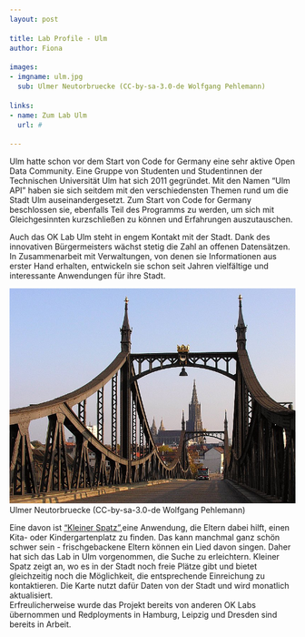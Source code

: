 ```yaml
---
layout: post

title: Lab Profile - Ulm
author: Fiona

images:
- imgname: ulm.jpg
  sub: Ulmer Neutorbruecke (CC-by-sa-3.0-de Wolfgang Pehlemann)

links:
- name: Zum Lab Ulm
  url: #

---
```


Ulm hatte schon vor dem Start von Code for Germany eine sehr aktive Open Data Community. Eine Gruppe von Studenten und Studentinnen der Technischen Universität Ulm hat sich 2011 gegründet. Mit den Namen “Ulm API” haben sie sich seitdem mit den verschiedensten Themen rund um die Stadt Ulm auseinandergesetzt. Zum Start von Code for Germany beschlossen sie, ebenfalls Teil des Programms zu werden, um sich mit Gleichgesinnten kurzschließen zu können und Erfahrungen auszutauschen.
 
Auch das OK Lab Ulm steht in engem Kontakt mit der Stadt. Dank des innovativen Bürgermeisters wächst stetig die Zahl an offenen Datensätzen. In Zusammenarbeit mit Verwaltungen, von denen sie Informationen aus erster Hand erhalten, entwickeln sie schon seit Jahren vielfältige und interessante Anwendungen für ihre Stadt.

![Ulm](/assets/blog/ulm.jpg)
<span class="post-img-caption">Ulmer Neutorbruecke (CC-by-sa-3.0-de Wolfgang Pehlemann)</span>

Eine davon ist [“Kleiner Spatz”](#),eine Anwendung, die Eltern dabei hilft, einen Kita- oder Kindergartenplatz zu finden. Das kann manchmal ganz schön schwer sein - frischgebackene Eltern können ein Lied davon singen. Daher hat sich das Lab in Ulm vorgenommen, die Suche zu erleichtern. Kleiner Spatz zeigt an, wo es in der Stadt noch freie Plätze gibt und bietet gleichzeitig noch die Möglichkeit, die entsprechende Einreichung zu kontaktieren.
Die Karte nutzt dafür Daten von der Stadt und wird monatlich aktualisiert.  
Erfreulicherweise wurde das Projekt bereits von anderen OK Labs übernommen und Redployments in Hamburg, Leipzig und Dresden sind bereits in Arbeit.
